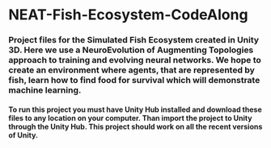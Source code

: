 # NEAT-Fish-Ecosystem-CodeAlong

### Project files for the Simulated Fish Ecosystem created in Unity 3D. Here we use a NeuroEvolution of Augmenting Topologies approach to training and evolving neural networks. We hope to create an environment where agents, that are represented by fish, learn how to find food for survival which will demonstrate machine learning.

#### To run this project you must have Unity Hub installed and download these files to any location on your computer. Than import the project to Unity through the Unity Hub. This project should work on all the recent versions of Unity.
